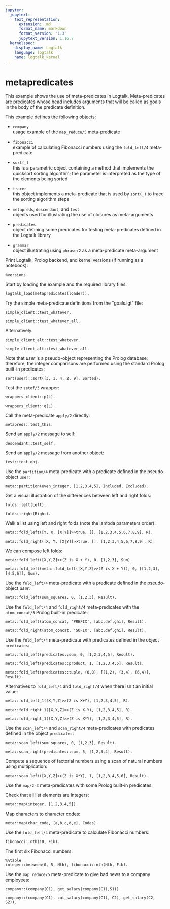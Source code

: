 ```yaml
---
jupyter:
  jupytext:
    text_representation:
      extension: .md
      format_name: markdown
      format_version: '1.3'
      jupytext_version: 1.16.7
  kernelspec:
    display_name: Logtalk
    language: logtalk
    name: logtalk_kernel
---
```


<!--
________________________________________________________________________

This file is part of Logtalk <https://logtalk.org/>  
SPDX-FileCopyrightText: 1998-2025 Paulo Moura <pmoura@logtalk.org>  
SPDX-License-Identifier: Apache-2.0

Licensed under the Apache License, Version 2.0 (the "License");
you may not use this file except in compliance with the License.
You may obtain a copy of the License at

    http://www.apache.org/licenses/LICENSE-2.0

Unless required by applicable law or agreed to in writing, software
distributed under the License is distributed on an "AS IS" BASIS,
WITHOUT WARRANTIES OR CONDITIONS OF ANY KIND, either express or implied.
See the License for the specific language governing permissions and
limitations under the License.
________________________________________________________________________
-->

# metapredicates

This example shows the use of meta-predicates in Logtalk. Meta-predicates are
predicates whose head includes arguments that will be called as goals in the
body of the predicate definition.

This example defines the following objects:

- `company`  
	usage example of the `map_reduce/5` meta-predicate

- `fibonacci`  
	example of calculating Fibonacci numbers using the `fold_left/4`
	meta-predicate

- `sort(_)`  
	this is a parametric object containing a method that implements the
	quicksort sorting algorithm; the parameter is interpreted as the type
	of the elements being sorted

- `tracer`  
	this object implements a meta-predicate that is used by `sort(_)` to 
	trace the sorting algorithm steps

- `metapreds`, `descendant`, and `test`  
	objects used for illustrating the use of closures as meta-arguments

- `predicates`  
	object defining some predicates for testing meta-predicates defined 
	in the Logtalk library

- `grammar`  
	object illustrating using `phrase/2` as a meta-predicate meta-argument

Print Logtalk, Prolog backend, and kernel versions (if running as a notebook):

```logtalk
%versions
```

Start by loading the example and the required library files:

```logtalk
logtalk_load(metapredicates(loader)).
```

Try the simple meta-predicate definitions from the "goals.lgt" file:

```logtalk
simple_client::test_whatever.
```

<!--
true.
-->

```logtalk
simple_client::test_whatever_all.
```

<!--
Hello world!

true.
-->

Alternatively:

```logtalk
simple_client_alt::test_whatever.
```

<!--
true.
-->

```logtalk
simple_client_alt::test_whatever_all.
```

<!--
Hello world!

true.
-->

Note that _user_ is a pseudo-object representing the Prolog database;
therefore, the integer comparisons are performed using the standard
Prolog built-in predicates:

```logtalk
sort(user)::sort([3, 1, 4, 2, 9], Sorted).
```

<!--
call: partition([1,4,2,9],3,_358,_359)
exit: partition([1,4,2,9],3,[1,2],[4,9])
call: sort([1,2],_740)
call: partition([2],1,_967,_968)
exit: partition([2],1,[],[2])
call: sort([],_1300)
exit: sort([],[])
call: sort([2],_1539)
call: partition([],2,_1765,_1766)
exit: partition([],2,[],[])
call: sort([],_2093)
exit: sort([],[])
call: sort([],_2332)
exit: sort([],[])
exit: sort([2],[2])
exit: sort([1,2],[1,2])
call: sort([4,9],_2831)
call: partition([9],4,_3058,_3059)
exit: partition([9],4,[],[9])
call: sort([],_3391)
exit: sort([],[])
call: sort([9],_3630)
call: partition([],9,_3856,_3857)
exit: partition([],9,[],[])
call: sort([],_4184)
exit: sort([],[])
call: sort([],_4423)
exit: sort([],[])
exit: sort([9],[9])
exit: sort([4,9],[4,9])

Sorted = [1,2,3,4,9].
-->

Test the `setof/3` wrapper:

```logtalk
wrappers_client::p(L).
```

<!--
L = [1, 2, 3].
-->

```logtalk
wrappers_client::q(L).
```

<!--
L = [1, 2, 3].
-->

Call the meta-predicate `apply/2` directly:

```logtalk
metapreds::test_this.
```

<!--
1, metapreds

true.
-->

Send an `apply/2` message to self:

```logtalk
descendant::test_self.
```

<!--
2, descendant

true.
-->

Send an `apply/2` message from another object:

```logtalk
test::test_obj.
```

<!--
3, test

true.
-->

Use the `partition/4` meta-predicate with a predicate defined in the
pseudo-object `user`:

```logtalk
meta::partition(even_integer, [1,2,3,4,5], Included, Excluded).
```

<!--
Included = [2, 4], Excluded = [1, 3, 5].
-->

Get a visual illustration of the differences between left and right folds:

```logtalk
folds::left(Left).
```

<!--
Left = '(((((((((0+1)+2)+3)+4)+5)+6)+7)+8)+9)'.
-->

```logtalk
folds::right(Right).
```

<!--
Right = '(1+(2+(3+(4+(5+(6+(7+(8+(9+0)))))))))'.
-->

Walk a list using left and right folds (note the lambda parameters order):

```logtalk
meta::fold_left([Y, X, [X|Y]]>>true, [], [1,2,3,4,5,6,7,8,9], R).
```

<!--
R = [9, 8, 7, 6, 5, 4, 3, 2, 1]
-->

```logtalk
meta::fold_right([X, Y, [X|Y]]>>true, [], [1,2,3,4,5,6,7,8,9], R).
```

<!--
R = [1, 2, 3, 4, 5, 6, 7, 8, 9].
-->

We can compose left folds:

```logtalk
meta::fold_left([X,Y,Z]>>(Z is X + Y), 0, [1,2,3], Sum).
```

<!--
Sum = 6.
-->

```logtalk
meta::fold_left(meta::fold_left([X,Y,Z]>>(Z is X + Y)), 0, [[1,2,3],[4,5,6]], Sum).
```

<!--
Sum = 21.
-->

Use the `fold_left/4` meta-predicate with a predicate defined in the
pseudo-object _user_:

```logtalk
meta::fold_left(sum_squares, 0, [1,2,3], Result).
```

<!--
Result = 34.
-->

Use the `fold_left/4` and `fold_right/4` meta-predicates with the `atom_concat/3`
Prolog built-in predicate:

```logtalk
meta::fold_left(atom_concat, 'PREFIX', [abc,def,ghi], Result).
```

<!--
Result = 'PREFIXabcdefghi'.
-->

```logtalk
meta::fold_right(atom_concat, 'SUFIX', [abc,def,ghi], Result).
```

<!--
Result = abcdefghiSUFIX.
-->

Use the `fold_left/4` meta-predicate with predicates defined in the object
`predicates`:

```logtalk
meta::fold_left(predicates::sum, 0, [1,2,3,4,5], Result).
```

<!--
Result = 15.
-->

```logtalk
meta::fold_left(predicates::product, 1, [1,2,3,4,5], Result).
```

<!--
Result = 120.
-->

```logtalk
meta::fold_left(predicates::tuple, (0,0), [(1,2), (3,4), (6,4)], Result).
```

<!--
Result = (10, 10).
-->

Alternatives to `fold_left/4` and `fold_right/4` when there isn't an initial value:

```logtalk
meta::fold_left_1([X,Y,Z]>>(Z is X+Y), [1,2,3,4,5], R).
```

<!--
R = 15.
-->

```logtalk
meta::fold_right_1([X,Y,Z]>>(Z is X-Y), [1,2,3,4,5], R).
```

<!--
R = 3.
-->

```logtalk
meta::fold_right_1([X,Y,Z]>>(Z is X*Y), [1,2,3,4,5], R).
```

<!--
R = 120.
-->

Use the `scan_left/4` and `scan_right/4` meta-predicates with predicates
defined in the object `predicates`:

```logtalk
meta::scan_left(sum_squares, 0, [1,2,3], Result).
```

<!--
Result = [0, 1, 5, 34].
-->

```logtalk
meta::scan_right(predicates::sum, 5, [1,2,3,4], Result).
```

<!--
Result = [15, 14, 12, 9, 5].
-->

Compute a sequence of factorial numbers using a scan of natural numbers
using multiplication:

```logtalk
meta::scan_left([X,Y,Z]>>(Z is X*Y), 1, [1,2,3,4,5,6], Result).
```

<!--
Result = [1, 1, 2, 6, 24, 120, 720].
-->

Use the `map/2-3` meta-predicates with some Prolog built-in predicates.

Check that all list elements are integers:

```logtalk
meta::map(integer, [1,2,3,4,5]).
```

<!--
true.
-->

Map characters to character codes:

```logtalk
meta::map(char_code, [a,b,c,d,e], Codes).
```

<!--
Codes = [97, 98, 99, 100, 101].
-->

Use the `fold_left/4` meta-predicate to calculate Fibonacci numbers:

```logtalk
fibonacci::nth(10, Fib).
```

<!--
Fib = 55.
-->

The first six Fibonacci numbers:

```logtalk
%%table
integer::between(0, 5, Nth), fibonacci::nth(Nth, Fib).
```

<!--
Fib = 0, Nth = 0 ? ;
Fib = 1, Nth = 1 ? ;
Fib = 1, Nth = 2 ? ;
Fib = 2, Nth = 3 ? ;
Fib = 3, Nth = 4 ? ;
Fib = 5, Nth = 5 ? 
...
-->

Use the `map_reduce/5` meta-predicate to give bad news to a company employees:

```logtalk
company::(company(C1), get_salary(company(C1),S1)).
```

<!--
C1 = [topdept(name('Human Resources'),manager(name('Lisa'),salary(123456)),[]),topdept(name('Development'),manager(name('Anders'),salary(43210)),[subdept(name('Visual Basic'),manager(name('Amanda'),salary(8888)),[]),subdept(name('Visual C#'),manager(name('Erik'),salary(4444)),[])])]
S1 = 179998
-->

```logtalk
company::(company(C1), cut_salary(company(C1), C2), get_salary(C2, S2)).
```

<!--
C1 = [topdept(name('Human Resources'),manager(name('Lisa'),salary(123456)),[]),topdept(name('Development'),manager(name('Anders'),salary(43210)),[subdept(name('Visual Basic'),manager(name('Amanda'),salary(8888)),[]),subdept(name('Visual C#'),manager(name('Erik'),salary(4444)),[])])]
C2 = company([topdept(name('Human Resources'),manager(name('Lisa'),salary(61728)),[]),topdept(name('Development'),manager(name('Anders'),salary(21605)),[subdept(name('Visual Basic'),manager(name('Amanda'),salary(4444)),[]),subdept(name('Visual C#'),manager(name('Erik'),salary(2222)),[])])])
S2 = 89999
-->
